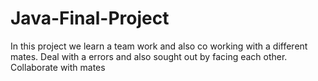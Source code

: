 # Java-Final-Project
In this project we learn a team work and also co working with a different mates. 
Deal with a errors and also sought out by facing each other.
Collaborate with mates
